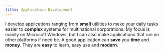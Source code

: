 ```yaml
---
title: Application Development
---
```

I develop applications ranging from **small** utilities to make your daily tasks easier to **complex** systems for multinational corporations. 
My focus is mainly on Microsoft Windows, but I can also make applications that run on other platforms if need be. A good application can **save** you **time** and **money**.
They are **easy** to learn, easy use and **modern**.
